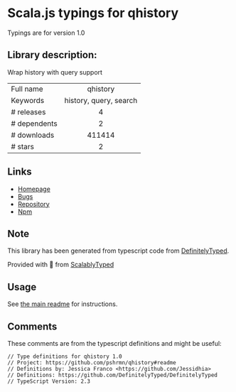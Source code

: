 
# Scala.js typings for qhistory

Typings are for version 1.0

## Library description:
Wrap history with query support

|                    |                 |
| ------------------ | :-------------: |
| Full name          | qhistory |
| Keywords           | history, query, search |
| # releases         | 4 |
| # dependents       | 2 |
| # downloads        | 411414 |
| # stars            | 2 |

## Links
- [Homepage](https://github.com/pshrmn/qhistory#readme)
- [Bugs](https://github.com/pshrmn/qhistory/issues)
- [Repository](https://github.com/pshrmn/qhistory)
- [Npm](https://www.npmjs.com/package/qhistory)
    


## Note
This library has been generated from typescript code from [DefinitelyTyped](https://definitelytyped.org).

Provided with :purple_heart: from [ScalablyTyped](https://github.com/oyvindberg/ScalablyTyped)

## Usage
See [the main readme](../../readme.md) for instructions.

## Comments

These comments are from the typescript definitions and might be useful:
```
// Type definitions for qhistory 1.0
// Project: https://github.com/pshrmn/qhistory#readme
// Definitions by: Jessica Franco <https://github.com/Jessidhia>
// Definitions: https://github.com/DefinitelyTyped/DefinitelyTyped
// TypeScript Version: 2.3

```

